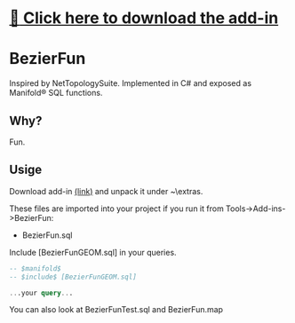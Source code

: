 # [:floppy_disk: Click here to download the add-in](https://raw.githubusercontent.com/rkolka/BezierFun/master/BezierFun.zip "Click here to download")
# BezierFun
Inspired by NetTopologySuite. Implemented in C# and exposed as Manifold® SQL functions.

## Why?
Fun.

## Usige
Download add-in [(link)](https://raw.githubusercontent.com/rkolka/BezierFun/master/BezierFun.zip) and unpack it under ~\extras\.

These files are imported into your project if you run it from Tools->Add-ins->BezierFun:
* BezierFun.sql



Include [BezierFunGEOM.sql] in your queries. 
```sql
-- $manifold$
-- $include$ [BezierFunGEOM.sql]

...your query...
```

You can also look at BezierFunTest.sql and BezierFun.map
